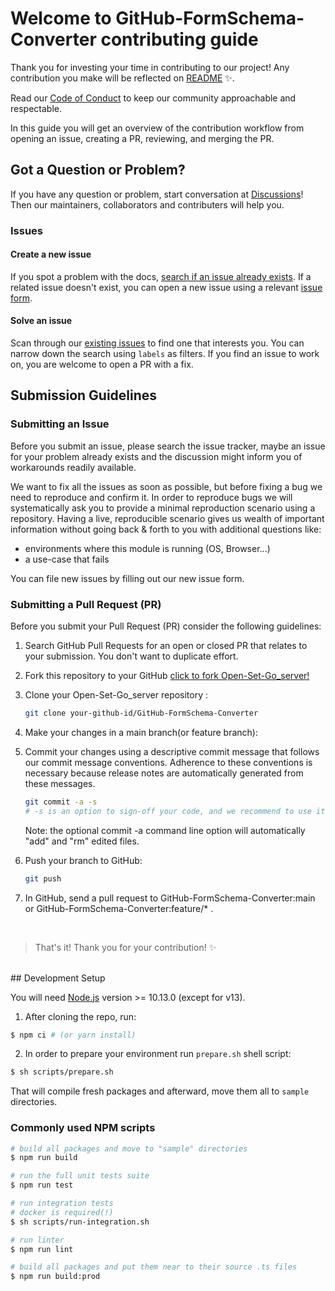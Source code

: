 
# Welcome to GitHub-FormSchema-Converter contributing guide <!-- omit in toc -->

Thank you for investing your time in contributing to our project! Any contribution you make will be reflected on [README](https://github.com/hsw1805/GitHub-FormSchema-Converter) ✨.

Read our [Code of Conduct](./CODE_OF_CONDUCT.md) to keep our community approachable and respectable.

In this guide you will get an overview of the contribution workflow from opening an issue, creating a PR, reviewing, and merging the PR.

## Got a Question or Problem?

If you have any question or problem, start conversation at [Discussions](https://github.com/hsw1805/GitHub-FormSchema-Converter/discussions)!
Then our maintainers, collaborators and contributers will help you.

### Issues

#### Create a new issue

If you spot a problem with the docs, [search if an issue already exists](). If a related issue doesn't exist, you can open a new issue using a relevant [issue form]().

#### Solve an issue

Scan through our [existing issues](https://github.com/hsw1805/GitHub-FormSchema-Converter/issues) to find one that interests you. You can narrow down the search using `labels` as filters. If you find an issue to work on, you are welcome to open a PR with a fix.

## Submission Guidelines

### Submitting an Issue

Before you submit an issue, please search the issue tracker, maybe an issue for your problem already exists and the discussion might inform you of workarounds readily available.

We want to fix all the issues as soon as possible, but before fixing a bug we need to reproduce and confirm it. In order to reproduce bugs we will systematically ask you to provide a minimal reproduction scenario using a repository. Having a live, reproducible scenario gives us wealth of important information without going back & forth to you with additional questions like:

- environments where this module is running (OS, Browser...)
- a use-case that fails

You can file new issues by filling out our new issue form.

### Submitting a Pull Request (PR)

Before you submit your Pull Request (PR) consider the following guidelines:

1. Search GitHub Pull Requests for an open or closed PR that relates to your submission. You don't want to duplicate effort.

2. Fork this repository to your GitHub
    [click to fork Open-Set-Go_server!](https://github.com/hsw1805/GitHub-FormSchema-Converter/fork)

3. Clone your Open-Set-Go_server repository :
    ```bash
    git clone your-github-id/GitHub-FormSchema-Converter 
    ```

4. Make your changes in a main branch(or feature branch):

5. Commit your changes using a descriptive commit message that follows our commit message conventions. Adherence to these conventions is necessary because release notes are automatically generated from these messages.
    ```bash
    git commit -a -s 
    # -s is an option to sign-off your code, and we recommend to use it!
    ```
    Note: the optional commit -a command line option will automatically "add" and "rm" edited files.

6. Push your branch to GitHub:
    ```bash
    git push
    ```

7. In GitHub, send a pull request to GitHub-FormSchema-Converter:main or GitHub-FormSchema-Converter:feature/* .

<br>

> That's it! Thank you for your contribution! ✨

<br>
## <a name="development"></a> Development Setup

You will need [Node.js](https://nodejs.org) version >= 10.13.0 (except for v13).

1. After cloning the repo, run:

```bash
$ npm ci # (or yarn install)
```

2. In order to prepare your environment run `prepare.sh` shell script:

```bash
$ sh scripts/prepare.sh
```

That will compile fresh packages and afterward, move them all to `sample` directories.

### <a name="common-scripts"></a>Commonly used NPM scripts

```bash
# build all packages and move to "sample" directories
$ npm run build

# run the full unit tests suite
$ npm run test

# run integration tests
# docker is required(!)
$ sh scripts/run-integration.sh

# run linter
$ npm run lint

# build all packages and put them near to their source .ts files
$ npm run build:prod
```
